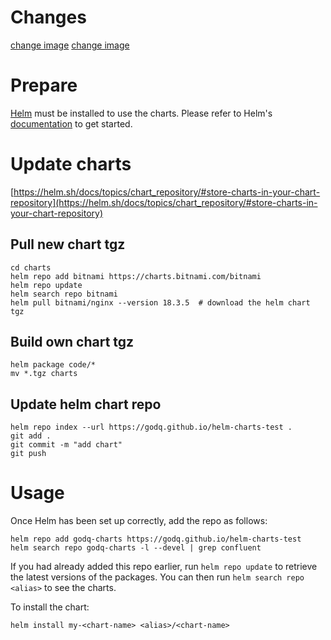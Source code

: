 # Changes 

[change image](charts/confluent-for-kubernetes-0.824.40.tgz)
[change image](charts/confluent-for-kubernetes-0.1193.1.tgz)

# Prepare

[Helm](https://helm.sh) must be installed to use the charts.  Please refer to
Helm's [documentation](https://helm.sh/docs) to get started.

# Update charts
[https://helm.sh/docs/topics/chart_repository/#store-charts-in-your-chart-repository](https://helm.sh/docs/topics/chart_repository/#store-charts-in-your-chart-repository)

## Pull new chart tgz
```
cd charts
helm repo add bitnami https://charts.bitnami.com/bitnami
helm repo update
helm search repo bitnami
helm pull bitnami/nginx --version 18.3.5  # download the helm chart tgz
```

## Build own chart tgz
```
helm package code/*
mv *.tgz charts
```

## Update helm chart repo
```
helm repo index --url https://godq.github.io/helm-charts-test .
git add . 
git commit -m "add chart" 
git push
```

# Usage
Once Helm has been set up correctly, add the repo as follows:
```
helm repo add godq-charts https://godq.github.io/helm-charts-test
helm search repo godq-charts -l --devel | grep confluent
```
If you had already added this repo earlier, run `helm repo update` to retrieve
the latest versions of the packages.  You can then run `helm search repo
<alias>` to see the charts.

To install the <chart-name> chart:
```
helm install my-<chart-name> <alias>/<chart-name>
```
